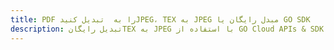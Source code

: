 ---title: PDF را به  تبدیل کنیدJPEG، TEX به JPEG مبدل رایگان یا GO SDKdescription: تبدیل رایگانTEX به JPEG با استفاده از GO Cloud APIs & SDK همچنین اسناد PDF را در Cloud ایجاد، ویرایش و رندر کنید.---
